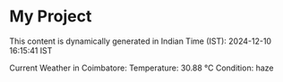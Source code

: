 # My Project

This content is dynamically generated in Indian Time (IST): 2024-12-10 16:15:41 IST


Current Weather in Coimbatore:
Temperature: 30.88 °C
Condition: haze
